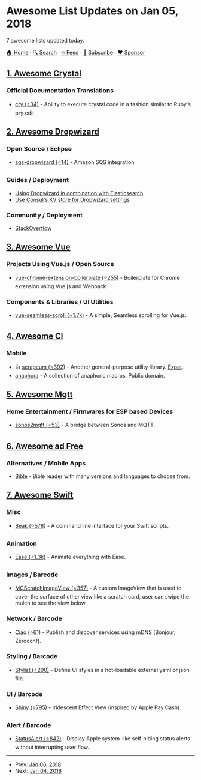 # Awesome List Updates on Jan 05, 2018

7 awesome lists updated today.

[🏠 Home](/README.md) · [🔍 Search](https://www.trackawesomelist.com/search/) · [🔥 Feed](https://www.trackawesomelist.com/rss.xml) · [📮 Subscribe](https://trackawesomelist.us17.list-manage.com/subscribe?u=d2f0117aa829c83a63ec63c2f&id=36a103854c) · [❤️  Sponsor](https://github.com/sponsors/theowenyoung)



## [1. Awesome Crystal](/content/veelenga/awesome-crystal/README.md)

### Official Documentation Translations

*   [cry (⭐34)](https://github.com/elorest/cry) - Ability to execute crystal code in a fashion similar to Ruby's pry edit

## [2. Awesome Dropwizard](/content/stve/awesome-dropwizard/README.md)

### Open Source / Eclipse

*   [sqs-dropwizard (⭐14)](https://github.com/bascan/aws-dropwizard) - Amazon SQS integration

### Guides / Deployment

*   [Using Dropwizard in combination with Elasticsearch](https://www.gridshore.nl/2014/05/15/using-dropwizard-combination-elasticsearch/)
*   [Use Consul's KV store for Dropwizard settings](http://www.remmelt.com/post/use-consuls-kv-store-for-dropwizard-settings/)

### Community / Deployment

*   [StackOverflow](https://stackoverflow.com/questions/tagged/dropwizard)

## [3. Awesome Vue](/content/vuejs/awesome-vue/README.md)

### Projects Using Vue.js / Open Source

*   [vue-chrome-extension-boilerplate (⭐255)](https://github.com/mubaidr/vue-chrome-extension-boilerplate) - Boilerplate for Chrome extension using Vue.js and Webpack

### Components & Libraries / UI Utilities

*   [vue-seamless-scroll (⭐1.7k)](https://github.com/chenxuan0000/vue-seamless-scroll) - A simple, Seamless scrolling for Vue.js.

## [4. Awesome Cl](/content/CodyReichert/awesome-cl/README.md)

### Mobile

*   👍 [serapeum (⭐392)](https://github.com/TBRSS/serapeum/) - Another general-purpose utility library. [Expat](https://directory.fsf.org/wiki/License:Expat).
*   [anaphora](https://common-lisp.net/project/anaphora/) - A collection of anaphoric macros. Public domain.

## [5. Awesome Mqtt](/content/hobbyquaker/awesome-mqtt/README.md)

### Home Entertainment / Firmwares for ESP based Devices

*   [sonos2mqtt (⭐53)](https://github.com/svrooij/sonos2mqtt) - A bridge between Sonos and MQTT.

## [6. Awesome ad Free](/content/johnjago/awesome-ad-free/README.md)

### Alternatives / Mobile Apps

*   [Bible](https://www.bible.com/) - Bible reader with many versions and languages to choose from.

## [7. Awesome Swift](/content/matteocrippa/awesome-swift/README.md)

### Misc

*   [Beak (⭐578)](https://github.com/yonaskolb/Beak) - A command line interface for your Swift scripts.

### Animation

*   [Ease (⭐1.3k)](https://github.com/roberthein/Ease) - Animate everything with Ease.

### Images / Barcode

*   [MCScratchImageView (⭐357)](https://github.com/Minecodecraft/MCScratchImageView) - A custom ImageView that is used to cover the surface of other view like a scratch card, user can swipe the mulch to see the view below.

### Network / Barcode

*   [Ciao (⭐61)](https://github.com/AlTavares/Ciao) - Publish and discover services using mDNS (Bonjour, Zeroconf).

### Styling / Barcode

*   [Stylist (⭐290)](https://github.com/yonaskolb/Stylist) - Define UI styles in a hot-loadable external yaml or json file.

### UI / Barcode

*   [Shiny (⭐795)](https://github.com/efremidze/Shiny) - Iridescent Effect View (inspired by Apple Pay Cash).

### Alert / Barcode

*   [StatusAlert (⭐842)](https://github.com/LowKostKustomz/StatusAlert) - Display Apple system-like self-hiding status alerts without interrupting user flow.

---

- Prev: [Jan 06, 2018](/content/2018/01/06/README.md)
- Next: [Jan 04, 2018](/content/2018/01/04/README.md)